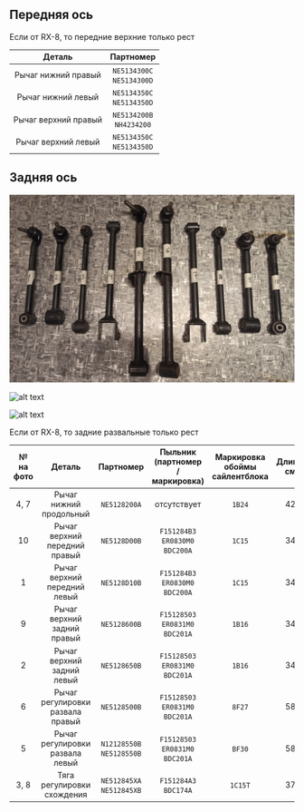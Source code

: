 ## Передняя ось

Если от RX-8, то передние верхние только рест

| Деталь | Партномер |
|:-:|:-:|
| Рычаг нижний правый | `NE5134300C`<br>`NE5134300D` |
| Рычаг нижний левый | `NE5134350C`<br>`NE5134350D` |
| Рычаг верхний правый | `NE5134200B`<br>`NH4234200` |
| Рычаг верхний левый | `NE5134350C`<br>`NE5134350D` |

## Задняя ось

![alt text](img/рычаги_задняя_ось_1.jpg)

![alt text](img/рычаги_задняя_ось_2.jpg)

![alt text](img/рычаги_задняя_ось_3.jpg)

Если от RX-8, то задние развальные только рест

| № на фото | Деталь | Партномер | Пыльник (партномер / маркировка) | Маркировка обоймы сайлентблока | Длина, см |
|:-:|:-:|:-:|:-:|:-:|:-:|
| 4, 7 | Рычаг нижний продольный | `NE5128200A` | отсутствует | `1B24` | 42 |
| 10 | Рычаг верхний передний правый | `NE5128D00B` | `F151284B3`<br>`ER0830M0` `BDC200A` | `1C15` | 34 |
| 1 | Рычаг верхний передний левый | `NE5128D10B` | `F151284B3`<br>`ER0830M0` `BDC200A` | `1C15` | 34 |
| 9 | Рычаг верхний задний правый | `NE5128600B` | `F15128503`<br>`ER0831M0` `BDC201A` | `1B16` | 34 |
| 2 | Рычаг верхний задний левый | `NE5128650B` | `F15128503`<br>`ER0831M0` `BDC201A` | `1B16` | 34 |
| 6 | Рычаг регулировки развала правый | `NE5128500B` | `F15128503`<br>`ER0831M0` `BDC201A` | `8F27` | 58 |
| 5 | Рычаг регулировки развала левый  | `N12128550B`<br>`NE5128550B` | `F15128503`<br>`ER0831M0` `BDC201A` | `BF30` | 58 |
| 3, 8 | Тяга регулировки схождения | `NE512845XA`<br>`NE512845XB` | `F151284A3`<br>`BDC174A` | `1C15T` | 37 |